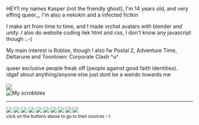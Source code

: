 <p>HEY!! my names Kasper (not the friendly ghost), I'm 14 years old, and very effing queer,,, I'm also a nekokin and a infected fictkin</p>
<p>I make art from time to time, and I made vrchat avatars with blender and unity. I also do website coding liek html and css, I don't know any javascript though :,-(</p>
<p>My main interest is Roblox, though I also fw Postal 2, Adventure Time, Deltarune and Toontown: Corporate Clash ^u^</p>

queer exclusive people freak off
(people against good faith identities). 
</br>
idgaf about anything/anyone else just dont be a weirdo towards me
<br><br>
![](https://komarev.com/ghpvc/?username=kasperspace&color=ff69b4)
<br>
![My scrobbles](https://lastfm-recently-played.vercel.app/api?user=kasperspace&count=6)

<hr>

[<img src="https://64.media.tumblr.com/99623f5e91f05a63465e4c2539189242/45df70cb40fc600d-10/s100x200/2ce53af778bba48e70e2badc64d38ba7ad84f103.gifv">](https://www.tumblr.com/icyporcelain/788310544523378688/assorted-infected-graphics-all-made-by)
[<img src="https://external-media.spacehey.net/media/smduoJvnIpDbTRRoPN11q-yPEjye2Ka-reUZkW43d7-g=/https://64.media.tumblr.com/055ca80b2ae48ff1704b21cc520f35db/tumblr_inline_pdytkuHhaP1v11djx_500.gif">](https://blog.spacehey.com/entry?id=1058995)
[<img src="https://64.media.tumblr.com/2dd95ffb96a9bf469541d3893aa3e65e/0fc2f0f63f11e8cd-dd/s75x75_c1/2ed4e756a6d27e9f14c3f00375d6322af93aa1f8.pnj">](https://www.tumblr.com/corporatewebdecor/775063101063249920/loser-buttons)
[<img src="https://64.media.tumblr.com/645f92044dbc28f9e52382d1e5f0ba56/d4c595cd0abbd0c4-00/s100x200/36fd8b99d440dbd291981b56b32eeb923858e5d3.gifv">](https://www.tumblr.com/skeletonenthusiasts/783355435564531712/userbar-userbox-buttons-blinkie-stamp-userbox-userb)
[<img src="https://64.media.tumblr.com/696114a32c7ca3059da3ff1e4fdba582/736a4281092b779e-2f/s75x75_c1/db534c722474e1e51871a9c2927597083614cc5c.gifv">](https://www.tumblr.com/virualors/773305513679175680/yaoi-button-to-match-your-yuri-one)
[<img src="https://64.media.tumblr.com/0a60f6465cb7bd66cf95dc2071cca46c/45dcac56db69ca43-bf/s75x75_c1/809dc481a815ee210e074f75150591f49c4b9519.gifv">](https://www.tumblr.com/virualors/773606221458669568)
[<img src="https://64.media.tumblr.com/6829b83f134e8c08325abc0fbc9aefbb/45dcac56db69ca43-e9/s75x75_c1/f49be9f85a4fa3de3945e76e1e27551bb5a63fe4.gifv">](https://www.tumblr.com/virualors/773606221458669568)
[<img src="https://64.media.tumblr.com/4eef26b002a01b9f9b4ba261915e818e/3a496f8cfa734c8c-9a/s100x200/ab7cd9143086464a89299f4ae8f1b27cebca67ff.gifv">](https://www.tumblr.com/sinisterlament-blog/779783358121181184/shinybuttons)
[<img src="https://64.media.tumblr.com/183feaffe312244b1b049eaf9ad05ea3/3a496f8cfa734c8c-7b/s75x75_c1/1dcd5d2f45c6773021221eaf8461e5e224ae71cd.webp">](https://www.tumblr.com/sinisterlament-blog/779783358121181184/shinybuttons)
[<img src="https://external-media.spacehey.net/media/sEVVyNBDtf_To8BclRIfU_gsjTRnF0R5xlu7pnn2bq_A=/https://64.media.tumblr.com/9a0b022755bea1dc768332fe3e88c274/977b16e29741e1c7-a6/s75x75_c1/f108e24f782254474c2b080924a31a19f38f726b.gifv">](https://blog.spacehey.com/entry?id=1058995)
<br>
<sup>click on the buttons above to go to their sources :-)</sup>
